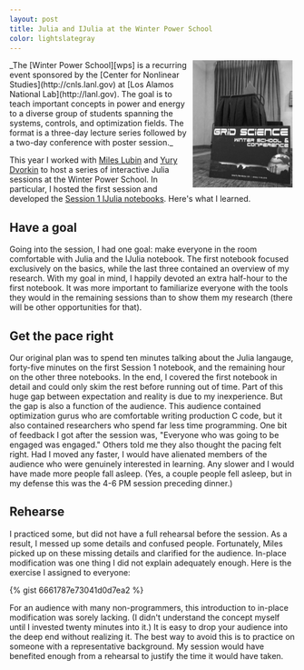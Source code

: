 ```yaml
---
layout: post
title: Julia and IJulia at the Winter Power School
color: lightslategray
---
```

<img src=/images/wps.jpg width="400" style="float: right; width: 35%; margin-right: 1%; margin-bottom: 0.5em; margin-left: 0.5em">
_The [Winter Power School][wps] is a recurring event sponsored by the [Center for Nonlinear Studies](http://cnls.lanl.gov) at [Los Alamos National Lab](http://lanl.gov). The goal is to teach important concepts in power and energy to a diverse group of students spanning the systems, controls, and optimization fields. The format is a three-day lecture series followed by a two-day conference with poster session._

This year I worked with [Miles Lubin][miles] and [Yury Dvorkin][yury] to host a series of interactive Julia sessions at the Winter Power School. In particular, I hosted the first session and developed the [Session 1 IJulia notebooks][sess1]. Here's what I learned.

## Have a goal

Going into the session, I had one goal: make everyone in the room comfortable with Julia and the IJulia notebook. The first notebook focused exclusively on the basics, while the last three contained an overview of my research. With my goal in mind, I happily devoted an extra half-hour to the first notebook. It was more important to familiarize everyone with the tools they would in the remaining sessions than to show them my research (there will be other opportunities for that).

## Get the pace right

Our original plan was to spend ten minutes talking about the Julia langauge, forty-five minutes on the first Session 1 notebook, and the remaining hour on the other three notebooks. In the end, I covered the first notebook in detail and could only skim the rest before running out of time. Part of this huge gap between expectation and reality is due to my inexperience. But the gap is also a function of the audience. This audience contained optimization gurus who are comfortable writing production C code, but it also contained researchers who spend far less time programming. One bit of feedback I got after the session was, "Everyone who was going to be engaged was engaged." Others told me they also thought the pacing felt right. Had I moved any faster, I would have alienated members of the audience who were genuinely interested in learning. Any slower and I would have made more people fall asleep. (Yes, a couple people fell asleep, but in my defense this was the 4-6 PM session preceding dinner.)

## Rehearse

I practiced some, but did not have a full rehearsal before the session. As a result, I messed up some details and confused people. Fortunately, Miles picked up on these missing details and clarified for the audience. In-place modification was one thing I did not explain adequately enough. Here is the exercise I assigned to everyone:

{% gist 6661787e73041d0d7ea2 %}

For an audience with many non-programmers, this introduction to in-place modification was sorely lacking. (I didn't understand the concept myself until I invested twenty minutes into it.) It is easy to drop your audience into the deep end without realizing it. The best way to avoid this is to practice on someone with a representative background. My session would have benefited enough from a rehearsal to justify the time it would have taken.

[wps]: http://www.cvent.com/events/grid-science-winter-school-conference/event-summary-229c17f488194f2ebb5b206820974c71.aspx
[miles]: http://www.mit.edu/~mlubin/
[yury]: http://students.washington.edu/dvorkin/
[sess1]: https://github.com/kersulis/IJulia-WPS/tree/master/Session%201